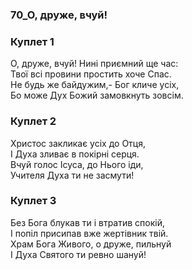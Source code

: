 ### 70_О, друже, вчуй!
### Куплет 1
О, друже, вчуй! Нині приємний ще час: <br/>Твої всі провини простить хоче Спас.<br/>Не будь же байдужим,- Бог кличе усіх, <br/>Бо може Дух Божий замовкнуть зовсім.
### Куплет 2
Христос закликає усіх до Отця, <br/>І Духа зливає в покірні серця. <br/>Вчуй голос Ісуса, до Нього іди, <br/>Учителя Духа ти не засмути!
### Куплет 3
Без Бога блукав ти і втратив спокій, <br/>І попіл присипав вже жертівник твій. <br/>Храм Бога Живого, о друже, пильнуй <br/>І Духа Святого ти ревно шануй!
